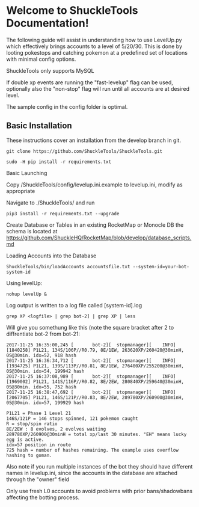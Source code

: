Welcome to ShuckleTools Documentation!
=========

The following guide will assist in understanding how to use LevelUp.py which effectively brings accounts to a level of 5/20/30. This is done by looting pokestops and catching pokemon at a predefined set of locations with minimal config options. 

ShuckleTools only supports MySQL

If double xp events are running the "fast-levelup" flag can be used, optionally also the "non-stop" flag will run until all accounts are at desired level. 

The sample config in the config folder is optimal.

Basic Installation 
-------
These instructions cover an installation from the develop branch in git.
```
git clone https://github.com/ShuckleTools/ShuckleTools.git
```


```
sudo -H pip install -r requirements.txt
```

Basic Launching


Copy /ShuckleTools/config/levelup.ini.example to levelup.ini, modify as appropriate

Navigate to ./ShuckleTools/ and run

```
pip3 install -r requirements.txt --upgrade
```
Create Database or Tables in an existing RocketMap or Monocle DB the schema is located at https://github.com/ShuckleHQ/RocketMap/blob/develop/database_scripts.md


Loading Accounts into the Database 
```
ShuckleTools/bin/loadAccounts accountsfile.txt --system-id=your-bot-system-id
```


Using levelUp:
```
nohup levelUp &
```

Log output is written to a log file called [system-id].log

```
grep XP <logfile> | grep bot-2] | grep XP | less
```

Will give you somethung like this (note the square bracket after 2 to diffrentiate bot-2 from bot-21:

```
2017-11-25 16:35:00,245 [       bot-2][  stopmanager][    INFO][1840258] P1L21, 134S/106P//R0.79, 8E/1EW, 263620XP/260420@30minH, 0S@30min. idx=52, 918 hash
2017-11-25 16:36:34,712 [       bot-2][  stopmanager][    INFO][1934725] P1L21, 139S/113P//R0.81, 8E/1EW, 276400XP/255200@30minH, 0S@30min. idx=54, 199942 hash
2017-11-25 16:37:08,989 [       bot-2][  stopmanager][    INFO][1969002] P1L21, 141S/116P//R0.82, 8E/2EW, 280840XP/259640@30minH, 0S@30min. idx=55, 752 hash
2017-11-25 16:38:47,692 [       bot-2][  stopmanager][    INFO][2067705] P1L21, 146S/121P//R0.83, 8E/2EW, 289780XP/260900@30minH, 0S@30min. idx=57, 199929 hash
```

```
P1L21 = Phase 1 Level 21
146S/121P = 146 stops spinned, 121 pokemon caught
R = stop/spin ratio
8E/2EW : 8 evolves, 2 evolves waiting
289780XP/260900@30minH = total xp/last 30 minutes. "EH" means lucky egg is active.
idx=57 position in route
725 hash = number of hashes remaining. The example uses overflow hashing to goman.
```

Also note if you run multiple instances of the bot they should have different names in levelup.ini, since the accounts in
the database are attached through the "owner" field


Only use fresh L0 accounts to avoid problems with prior bans/shadowbans affecting the botting process.
